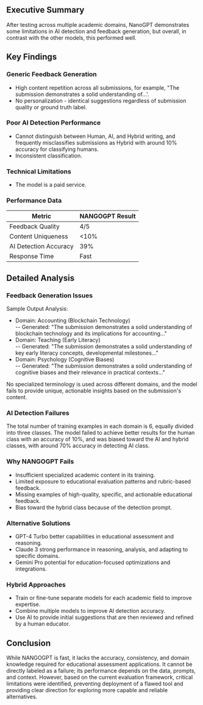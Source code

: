 ## Executive Summary
After testing across multiple academic domains, NanoGPT demonstrates some limitations in AI detection and feedback generation, but overall, in contrast with the other models, this performed well.

## Key Findings
### Generic Feedback Generation
- High content repetition across all submissions, for example, "The submission demonstrates a solid understanding of...'.
- No personalization - identical suggestions regardless of submission quality or ground truth label.

### Poor AI Detection Performance
- Cannot distinguish between Human, AI, and Hybrid writing, and frequently misclassifies submissions as Hybrid with around 10% accuracy for classifying humans.
- Inconsistent classification.

### Technical Limitations
- The model is a paid service.

### Performance Data
| Metric                    | NANGOGPT Result        |
|---------------------------|------------------------|
| Feedback Quality          | 4/5 			                |
| Content Uniqueness        | <10% 			               |
| AI Detection Accuracy     | 39% 			                |
| Response Time             | Fast 			               |

## Detailed Analysis
### Feedback Generation Issues
Sample Output Analysis:
- Domain: Accounting (Blockchain Technology)  
-- Generated: "The submission demonstrates a solid understanding of blockchain technology and its implications for accounting..."
- Domain: Teaching (Early Literacy)  
-- Generated: "The submission demonstrates a solid understanding of key early literacy concepts, developmental milestones..."
- Domain: Psychology (Cognitive Biases)  
-- Generated: "The submission demonstrates a solid understanding of cognitive biases and their relevance in practical contexts..."
  
No specialized terminology is used across different domains, and the model fails to provide unique, actionable insights based on the submission's content.

### AI Detection Failures
The total number of training examples in each domain is 6, equally divided into three classes. The model failed to achieve better results for the human class with an accuracy of 10%, and was biased toward the AI and hybrid classes, with around 70% accuracy in detecting AI class.

### Why NANGOGPT Fails
- Insufficient specialized academic content in its training.
- Limited exposure to educational evaluation patterns and rubric-based feedback.
- Missing examples of high-quality, specific, and actionable educational feedback.
- Bias toward the hybrid class because of the detection prompt.

### Alternative Solutions
- GPT-4 Turbo better capabilities in educational assessment and reasoning.  
- Claude 3 strong performance in reasoning, analysis, and adapting to specific domains.  
- Gemini Pro potential for education-focused optimizations and integrations.
  
### Hybrid Approaches
- Train or fine-tune separate models for each academic field to improve expertise.  
- Combine multiple models to improve AI detection accuracy.  
- Use AI to provide initial suggestions that are then reviewed and refined by a human educator.

## Conclusion
While NANGOGPT is fast, it lacks the accuracy, consistency, and domain knowledge required for educational assessment applications. It cannot be directly labeled as a failure; its performance depends on the data, prompts, and context. However, based on the current evaluation framework, critical limitations were identified, preventing deployment of a flawed tool and providing clear direction for exploring more capable and reliable alternatives.
